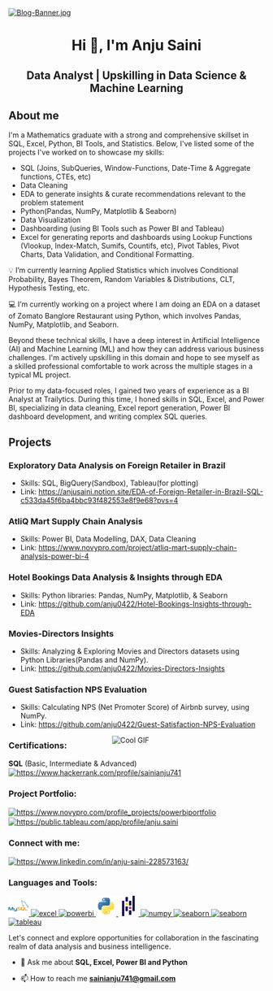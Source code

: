 [![Blog-Banner.jpg](https://i.postimg.cc/5N2qWbk2/Blog-Banner.jpg)](https://postimg.cc/bd42Qch7)
<h1 align="center">Hi 👋, I'm Anju Saini</h1>
<h2 align="center">Data Analyst | Upskilling in Data Science & Machine Learning</h3>

## About me

I'm a Mathematics graduate with a strong and comprehensive skillset in SQL, Excel, Python, BI Tools, and Statistics. Below, I've listed some of the projects I've worked on to showcase my skills:

- SQL (Joins, SubQueries, Window-Functions, Date-Time & Aggregate functions, CTEs, etc)
- Data Cleaning
- EDA to generate insights & curate recommendations relevant to the problem statement
- Python(Pandas, NumPy, Matplotlib & Seaborn)
- Data Visualization
- Dashboarding (using BI Tools such as Power BI and Tableau)
- Excel for generating reports and dashboards using Lookup Functions (Vlookup, Index-Match, Sumifs, Countifs, etc), Pivot Tables, Pivot Charts, Data Validation, and Conditional Formatting.

💡 I’m currently learning Applied Statistics which involves Conditional Probability, Bayes Theorem, Random Variables & Distributions, CLT, Hypothesis Testing, etc.

💻 I’m currently working on a project where I am doing an EDA on a dataset of Zomato Banglore Restaurant using Python, which involves Pandas, NumPy, Matplotlib, and Seaborn.

Beyond these technical skills, I have a deep interest in Artificial Intelligence (AI) and Machine Learning (ML) and how they can address various business challenges. I'm actively upskilling in this domain and hope to see myself as a skilled professional comfortable to work across the multiple stages in a typical ML project.

Prior to my data-focused roles, I gained two years of experience as a BI Analyst at Trailytics. During this time, I honed skills in SQL, Excel, and Power BI, specializing in data cleaning, Excel report generation, Power BI dashboard development, and writing complex SQL queries.


## Projects

### Exploratory Data Analysis on Foreign Retailer in Brazil

- Skills: SQL, BigQuery(Sandbox), Tableau(for plotting)
- Link:  https://anjusaini.notion.site/EDA-of-Foreign-Retailer-in-Brazil-SQL-c533da45f6ba4bbc93f482553e8f9e68?pvs=4

### AtliQ Mart Supply Chain Analysis

- Skills: Power BI, Data Modelling, DAX, Data Cleaning 
- Link: https://www.novypro.com/project/atliq-mart-supply-chain-analysis-power-bi-4

### Hotel Bookings Data Analysis & Insights through EDA
- Skills: Python libraries: Pandas, NumPy, Matplotlib, & Seaborn
- Link: https://github.com/anju0422/Hotel-Bookings-Insights-through-EDA

### Movies-Directors Insights

- Skills: Analyzing & Exploring Movies and Directors datasets using Python Libraries(Pandas and NumPy).
- Link: https://github.com/anju0422/Movies-Directors-Insights

### Guest Satisfaction NPS Evaluation

- Skills: Calculating NPS (Net Promoter Score) of Airbnb survey, using NumPy.
- Link: https://github.com/anju0422/Guest-Satisfaction-NPS-Evaluation



<img align="right" src="https://i.postimg.cc/9f36WZQW/157189039-c09b3e38-9f42-42c0-ab54-14f1574190a7.gif" width="300" alt="Cool GIF">



<h3 align="left">Certifications:</h3>
<p align="left">
    
**SQL** (Basic, Intermediate & Advanced) <a href="https://www.hackerrank.com/profile/sainianju741" target="blank"><img align="center" src="https://i.postimg.cc/Yq9qJ9kC/800px-Hacker-Rank-Icon-1000px.png" alt="https://www.hackerrank.com/profile/sainianju741" height="30" width="40" /></a>
</p>




<h3 align="left">Project Portfolio:</h3>
<p align="left">
<a href="https://www.novypro.com/profile_projects/powerbiportfolio" target="blank"><img align="center" src="https://i.postimg.cc/nzSm4m26/download.png" alt="https://www.novypro.com/profile_projects/powerbiportfolio" height="30" width="30" /></a>
<a href="https://public.tableau.com/app/profile/anju.saini" target="blank"><img align="center" src="https://i.postimg.cc/FFnqRnyx/download-1.png" alt="https://public.tableau.com/app/profile/anju.saini" height="30" width="30" /></a>
</p>



<h3 align="left">Connect with me:</h3>
<p align="left">
<a href="https://www.linkedin.com/in/anju-saini-228573163/" target="blank"><img align="center" src="https://raw.githubusercontent.com/rahuldkjain/github-profile-readme-generator/master/src/images/icons/Social/linked-in-alt.svg" alt="https://www.linkedin.com/in/anju-saini-228573163/" height="30" width="40" /></a>
</p>


<h3 align="left">Languages and Tools:</h3>
<p align="left">
    <a href="https://www.mysql.com/" target="_blank" rel="noreferrer">
        <img src="https://raw.githubusercontent.com/devicons/devicon/master/icons/mysql/mysql-original-wordmark.svg" alt="mysql" width="40" height="40" />
    </a>
    <a href="https://www.microsoft.com/en-in/microsoft-365/excel" target="_blank" rel="noreferrer">
        <img src="https://i.postimg.cc/wjpJHgGR/y.png" alt="excel" width="40" height="40" />
    </a>
    <a href="https://powerbi.microsoft.com/en-in/" target="_blank" rel="noreferrer">
        <img src="https://i.postimg.cc/nzSm4m26/download.png" alt="powerbi" width="30" height="30" />
    </a>
    <a href="https://www.python.org" target="_blank" rel="noreferrer">
        <img src="https://raw.githubusercontent.com/devicons/devicon/master/icons/python/python-original.svg" alt="python" width="40" height="40" />
    </a>
    <a href="https://pandas.pydata.org/" target="_blank" rel="noreferrer">
        <img src="https://raw.githubusercontent.com/devicons/devicon/2ae2a900d2f041da66e950e4d48052658d850630/icons/pandas/pandas-original.svg" alt="pandas" width="40" height="40" />
    </a>
    <a href="https://numpy.org/" target="_blank" rel="noreferrer">
        <img src="https://i.postimg.cc/L5hkYSdB/download-3.png" alt="numpy" width="30" height="30" />
    </a>
    <a href="https://matplotlib.pydata.org/" target="_blank" rel="noreferrer">
        <img src="https://i.postimg.cc/3NCFgNyp/download-2.png" alt="seaborn" width="30" height="30" />
    </a>
    <a href="https://seaborn.pydata.org/" target="_blank" rel="noreferrer">
        <img src="https://seaborn.pydata.org/_images/logo-mark-lightbg.svg" alt="seaborn" width="40" height="40" />
    </a>
    <a href="https://www.tableau.com/" target="_blank" rel="noreferrer">
        <img src="https://i.postimg.cc/FFnqRnyx/download-1.png" alt="tableau" width="30" height="30" />
    </a>
</p>





 
 
 
 
 Let's connect and explore opportunities for collaboration in the fascinating realm of data analysis and business intelligence.


- 💬 Ask me about **SQL, Excel, Power BI and Python**

- 📫 How to reach me **sainianju741@gmail.com**










          


  
                                                              
                                                              
                                                                                                               
                                                                            
